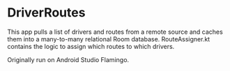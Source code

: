 # DriverRoutes
This app pulls a list of drivers and routes from a remote source and caches them into a many-to-many relational Room database. RouteAssigner.kt contains the logic to assign which routes to which drivers.

Originally run on Android Studio Flamingo.
